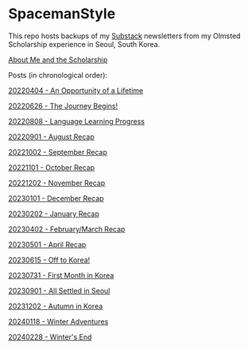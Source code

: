 # SpacemanStyle
This repo hosts backups of my [Substack](https://www.spaceman.style) newsletters from my Olmsted Scholarship experience in Seoul, South Korea.

<a href="About Me and the Scholarship.pdf">About Me and the Scholarship</a>

Posts (in chronological order):

<a href="20220404 - An Opportunity of a Lifetime.pdf">20220404 - An Opportunity of a Lifetime</a>

<a href="20220626 - The Journey Begins!.pdf">20220626 - The Journey Begins!</a>

<a href="20220808 - Language Learning Progress.pdf">20220808 - Language Learning Progress</a>

<a href="20220901 - August Recap.pdf">20220901 - August Recap</a>

<a href="20221002 - September Recap.pdf">20221002 - September Recap</a>

<a href="20221101 - October Recap.pdf">20221101 - October Recap</a>

<a href="20221202 - November Recap.pdf">20221202 - November Recap</a>

<a href="20230101 - December Recap.pdf">20230101 - December Recap</a>

<a href="20230202 - January Recap.pdf">20230202 - January Recap</a>

<a href="20230402 - FebruaryMarch Recap.pdf">20230402 - February/March Recap</a>

<a href="20230501 - April Recap.pdf">20230501 - April Recap</a>

<a href="20230615 - Off to Korea!.pdf">20230615 - Off to Korea!</a>

<a href="20230731 - First Month in Korea.pdf">20230731 - First Month in Korea</a>

<a href="20230901 - All Settled in Seoul.pdf">20230901 - All Settled in Seoul</a>

<a href="20231202 - Autumn in Korea.pdf">20231202 - Autumn in Korea</a>

<a href="20240118 - Winter Adventures.pdf">20240118 - Winter Adventures</a>

<a href="20240228 - Winters End.pdf">20240228 - Winter's End</a>
